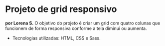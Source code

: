 # Projeto de grid responsivo
**por Lorena S.**
O objetivo do projeto é criar um grid com quatro colunas que funcionem de forma responsiva conforme a tela diminui ou aumenta.

* Tecnologias utilizadas: HTML, CSS e Sass. 